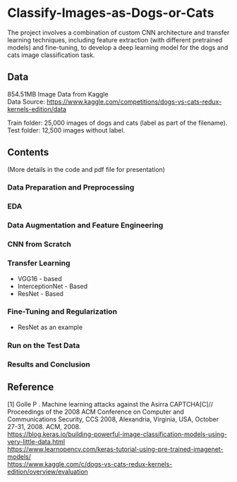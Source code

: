 # Classify-Images-as-Dogs-or-Cats

The project involves a combination of custom CNN architecture and transfer learning techniques, including feature extraction (with different pretrained models) and fine-tuning, to develop a deep learning model for the dogs and cats image classification task.

## Data
854.51MB Image Data from Kaggle   
Data Source: https://www.kaggle.com/competitions/dogs-vs-cats-redux-kernels-edition/data

Train folder: 25,000 images of dogs and cats (label as part of the filename).   
Test folder: 12,500 images without label.

## Contents
(More details in the code and pdf file for presentation)
### Data Preparation and Preprocessing
### EDA
### Data Augmentation and Feature Engineering
### CNN from Scratch
### Transfer Learning
 - VGG16 - based 
 - InterceptionNet - Based
 - ResNet - Based
### Fine-Tuning and Regularization
 - ResNet as an example
### Run on the Test Data
### Results and Conclusion

## Reference
[1] Golle P . Machine learning attacks against the Asirra CAPTCHA[C]// Proceedings of the 2008 ACM Conference on Computer and Communications Security, CCS 2008, Alexandria, Virginia, USA, October 27-31, 2008. ACM, 2008.  
https://blog.keras.io/building-powerful-image-classification-models-using-very-little-data.html  
https://www.learnopencv.com/keras-tutorial-using-pre-trained-imagenet-models/  
https://www.kaggle.com/c/dogs-vs-cats-redux-kernels-edition/overview/evaluation 
